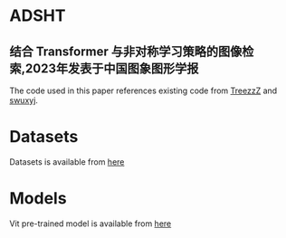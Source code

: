 # ADSHT
结合 Transformer 与非对称学习策略的图像检索,2023年发表于中国图象图形学报
-------
The code used in this paper references existing code from [TreezzZ](https://github.com/TreezzZ/ADSH_PyTorch) and [swuxyj](https://github.com/swuxyj/DeepHash-pytorch).

# Datasets
Datasets is available from [here](https://github.com/TreezzZ/ADSH_PyTorch)

# Models
Vit pre-trained model is available from [here](https://github.com/google-research/vision_transformer#available-vit-models)

